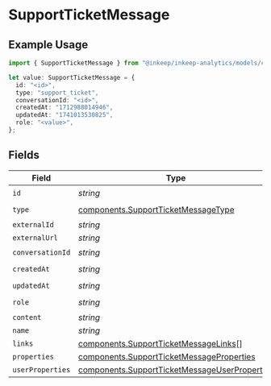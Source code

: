 # SupportTicketMessage

## Example Usage

```typescript
import { SupportTicketMessage } from "@inkeep/inkeep-analytics/models/components";

let value: SupportTicketMessage = {
  id: "<id>",
  type: "support_ticket",
  conversationId: "<id>",
  createdAt: "1712988014946",
  updatedAt: "1741013530825",
  role: "<value>",
};
```

## Fields

| Field                                                                                                          | Type                                                                                                           | Required                                                                                                       | Description                                                                                                    |
| -------------------------------------------------------------------------------------------------------------- | -------------------------------------------------------------------------------------------------------------- | -------------------------------------------------------------------------------------------------------------- | -------------------------------------------------------------------------------------------------------------- |
| `id`                                                                                                           | *string*                                                                                                       | :heavy_check_mark:                                                                                             | N/A                                                                                                            |
| `type`                                                                                                         | [components.SupportTicketMessageType](../../models/components/supportticketmessagetype.md)                     | :heavy_check_mark:                                                                                             | N/A                                                                                                            |
| `externalId`                                                                                                   | *string*                                                                                                       | :heavy_minus_sign:                                                                                             | N/A                                                                                                            |
| `externalUrl`                                                                                                  | *string*                                                                                                       | :heavy_minus_sign:                                                                                             | N/A                                                                                                            |
| `conversationId`                                                                                               | *string*                                                                                                       | :heavy_check_mark:                                                                                             | N/A                                                                                                            |
| `createdAt`                                                                                                    | *string*                                                                                                       | :heavy_check_mark:                                                                                             | N/A                                                                                                            |
| `updatedAt`                                                                                                    | *string*                                                                                                       | :heavy_check_mark:                                                                                             | N/A                                                                                                            |
| `role`                                                                                                         | *string*                                                                                                       | :heavy_check_mark:                                                                                             | N/A                                                                                                            |
| `content`                                                                                                      | *string*                                                                                                       | :heavy_minus_sign:                                                                                             | N/A                                                                                                            |
| `name`                                                                                                         | *string*                                                                                                       | :heavy_minus_sign:                                                                                             | N/A                                                                                                            |
| `links`                                                                                                        | [components.SupportTicketMessageLinks](../../models/components/supportticketmessagelinks.md)[]                 | :heavy_minus_sign:                                                                                             | N/A                                                                                                            |
| `properties`                                                                                                   | [components.SupportTicketMessageProperties](../../models/components/supportticketmessageproperties.md)         | :heavy_minus_sign:                                                                                             | N/A                                                                                                            |
| `userProperties`                                                                                               | [components.SupportTicketMessageUserProperties](../../models/components/supportticketmessageuserproperties.md) | :heavy_minus_sign:                                                                                             | N/A                                                                                                            |